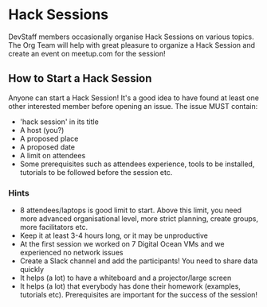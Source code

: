 # Hack Sessions
DevStaff members occasionally organise Hack Sessions on various topics. 
The Org Team will help with great pleasure to organize a Hack Session and 
create an event on meetup.com for the session!

## How to Start a Hack Session
Anyone can start a Hack Session! It's a good idea to have found at least 
one other interested member before opening an issue. The issue MUST contain:
* 'hack session' in its title
* A host (you?)
* A proposed place
* A proposed date
* A limit on attendees
* Some prerequisites such as attendees experience, tools to be installed, 
tutorials to be followed before the session etc.

### Hints
* 8 attendees/laptops is good limit to start. Above this limit, you need more 
  advanced organisational level, more strict planning, create groups, more 
  facilitators etc.
* Keep it at least 3-4 hours long, or it may be unproductive
* At the first session we worked on 7 Digital Ocean VMs and we experienced no 
  network issues
* Create a Slack channel and add the participants! You need to share data quickly
* It helps (a lot) to have a whiteboard and a projector/large screen
* It helps (a lot) that everybody has done their homework (examples, tutorials 
  etc). Prerequisites are important for the success of the session!
